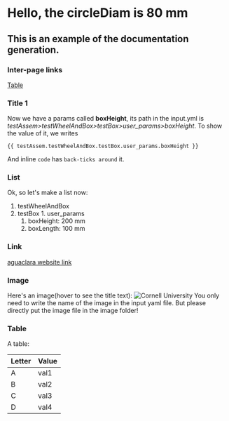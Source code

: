 # Hello, the circleDiam is 80 mm
## This is an example of the documentation generation.

### Inter-page links
[Table](#table)

### Title 1
Now we have a params called **boxHeight**, its path in the input.yml is
*testAssem>testWheelAndBox>testBox>user_params>boxHeight*.
To show the value of it, we writes
```jinja2
{{ testAssem.testWheelAndBox.testBox.user_params.boxHeight }}
```
And inline `code` has `back-ticks around` it.

### List
Ok, so let's make a list now:
1. testWheelAndBox
  1. testBox
    1. user_params
      1. boxHeight: 200 mm
      2. boxLength: 100 mm

### Link
[aguaclara website link](http://aguaclara.cornell.edu)

### Image
Here's an image(hover to see the title text):
![Cornell University](./image/cornell.png)
You only need to write the name of the image in the input yaml file.
But please directly put the image file in the image folder!

### Table

A table:

| Letter | Value |
| --- | --- |
| A | val1 |
| B | val2 |
| C | val3 |
| D | val4 |
